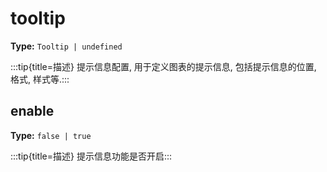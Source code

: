 # tooltip

**Type:** `Tooltip | undefined`

:::tip{title=描述}
提示信息配置, 用于定义图表的提示信息, 包括提示信息的位置, 格式, 样式等.:::


 


## enable

**Type:** `false | true`

:::tip{title=描述}
提示信息功能是否开启:::


 


